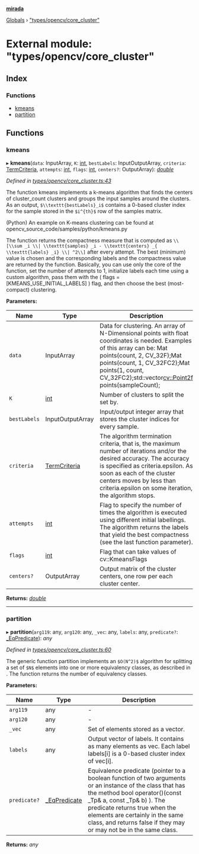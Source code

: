 **[mirada](../README.md)**

[Globals](../README.md) › ["types/opencv/core_cluster"](_types_opencv_core_cluster_.md)

# External module: "types/opencv/core_cluster"

## Index

### Functions

* [kmeans](_types_opencv_core_cluster_.md#kmeans)
* [partition](_types_opencv_core_cluster_.md#partition)

## Functions

###  kmeans

▸ **kmeans**(`data`: InputArray, `K`: [int](_types_opencv__hacks_.md#int), `bestLabels`: InputOutputArray, `criteria`: [TermCriteria](../classes/_types_opencv__hacks_.termcriteria.md), `attempts`: [int](_types_opencv__hacks_.md#int), `flags`: [int](_types_opencv__hacks_.md#int), `centers?`: OutputArray): *[double](_types_opencv__hacks_.md#double)*

*Defined in [types/opencv/core_cluster.ts:43](https://github.com/cancerberoSgx/mirada/blob/ff42750/mirada/src/types/opencv/core_cluster.ts#L43)*

The function kmeans implements a k-means algorithm that finds the centers of cluster_count clusters
and groups the input samples around the clusters. As an output, `$\\texttt{bestLabels}_i$` contains
a 0-based cluster index for the sample stored in the `$i^{th}$` row of the samples matrix.

(Python) An example on K-means clustering can be found at
opencv_source_code/samples/python/kmeans.py

The function returns the compactness measure that is computed as `\\[\\sum _i \\| \\texttt{samples}
_i - \\texttt{centers} _{ \\texttt{labels} _i} \\| ^2\\]` after every attempt. The best (minimum)
value is chosen and the corresponding labels and the compactness value are returned by the function.
Basically, you can use only the core of the function, set the number of attempts to 1, initialize
labels each time using a custom algorithm, pass them with the ( flags = [KMEANS_USE_INITIAL_LABELS]
) flag, and then choose the best (most-compact) clustering.

**Parameters:**

Name | Type | Description |
------ | ------ | ------ |
`data` | InputArray | Data for clustering. An array of N-Dimensional points with float coordinates is needed. Examples of this array can be: Mat points(count, 2, CV_32F);Mat points(count, 1, CV_32FC2);Mat points(1, count, CV_32FC2);std::vector<cv::Point2f> points(sampleCount);  |
`K` | [int](_types_opencv__hacks_.md#int) | Number of clusters to split the set by.  |
`bestLabels` | InputOutputArray | Input/output integer array that stores the cluster indices for every sample.  |
`criteria` | [TermCriteria](../classes/_types_opencv__hacks_.termcriteria.md) | The algorithm termination criteria, that is, the maximum number of iterations and/or the desired accuracy. The accuracy is specified as criteria.epsilon. As soon as each of the cluster centers moves by less than criteria.epsilon on some iteration, the algorithm stops.  |
`attempts` | [int](_types_opencv__hacks_.md#int) | Flag to specify the number of times the algorithm is executed using different initial labellings. The algorithm returns the labels that yield the best compactness (see the last function parameter).  |
`flags` | [int](_types_opencv__hacks_.md#int) | Flag that can take values of cv::KmeansFlags  |
`centers?` | OutputArray | Output matrix of the cluster centers, one row per each cluster center.  |

**Returns:** *[double](_types_opencv__hacks_.md#double)*

___

###  partition

▸ **partition**(`arg119`: any, `arg120`: any, `_vec`: any, `labels`: any, `predicate?`: [_EqPredicate](_types_opencv__hacks_.md#_eqpredicate)): *any*

*Defined in [types/opencv/core_cluster.ts:60](https://github.com/cancerberoSgx/mirada/blob/ff42750/mirada/src/types/opencv/core_cluster.ts#L60)*

The generic function partition implements an `$O(N^2)$` algorithm for splitting a set of `$N$`
elements into one or more equivalency classes, as described in  . The function returns the number of
equivalency classes.

**Parameters:**

Name | Type | Description |
------ | ------ | ------ |
`arg119` | any | - |
`arg120` | any | - |
`_vec` | any | Set of elements stored as a vector.  |
`labels` | any | Output vector of labels. It contains as many elements as vec. Each label labels[i] is a 0-based cluster index of vec[i].  |
`predicate?` | [_EqPredicate](_types_opencv__hacks_.md#_eqpredicate) | Equivalence predicate (pointer to a boolean function of two arguments or an instance of the class that has the method bool operator()(const _Tp& a, const _Tp& b) ). The predicate returns true when the elements are certainly in the same class, and returns false if they may or may not be in the same class.  |

**Returns:** *any*